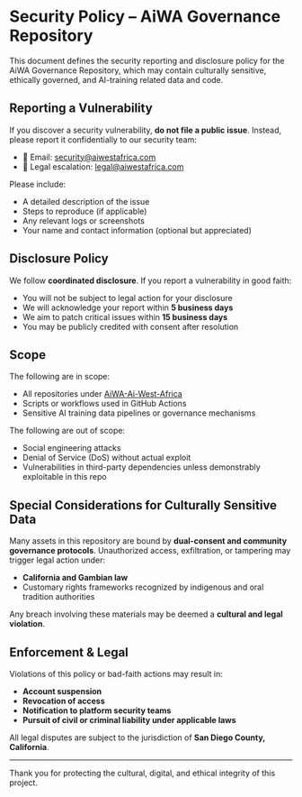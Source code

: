 # Security Policy – AiWA Governance Repository

This document defines the security reporting and disclosure policy for the AiWA Governance Repository, which may contain culturally sensitive, ethically governed, and AI-training related data and code.

## Reporting a Vulnerability

If you discover a security vulnerability, **do not file a public issue**. Instead, please report it confidentially to our security team:

- 📧 Email: [security@aiwestafrica.com](mailto:security@aiwestafrica.com)
- 📧 Legal escalation: [legal@aiwestafrica.com](mailto:legal@aiwestafrica.com)

Please include:

- A detailed description of the issue
- Steps to reproduce (if applicable)
- Any relevant logs or screenshots
- Your name and contact information (optional but appreciated)

## Disclosure Policy

We follow **coordinated disclosure**. If you report a vulnerability in good faith:

- You will not be subject to legal action for your disclosure
- We will acknowledge your report within **5 business days**
- We aim to patch critical issues within **15 business days**
- You may be publicly credited with consent after resolution

## Scope

The following are in scope:

- All repositories under [AiWA-Ai-West-Africa](https://github.com/AiWA-Ai-West-Africa)
- Scripts or workflows used in GitHub Actions
- Sensitive AI training data pipelines or governance mechanisms

The following are out of scope:

- Social engineering attacks
- Denial of Service (DoS) without actual exploit
- Vulnerabilities in third-party dependencies unless demonstrably exploitable in this repo

## Special Considerations for Culturally Sensitive Data

Many assets in this repository are bound by **dual-consent and community governance protocols**. Unauthorized access, exfiltration, or tampering may trigger legal action under:

- **California and Gambian law**
- Customary rights frameworks recognized by indigenous and oral tradition authorities

Any breach involving these materials may be deemed a **cultural and legal violation**.

## Enforcement & Legal

Violations of this policy or bad-faith actions may result in:

- **Account suspension**
- **Revocation of access**
- **Notification to platform security teams**
- **Pursuit of civil or criminal liability under applicable laws**

All legal disputes are subject to the jurisdiction of **San Diego County, California**.

---

Thank you for protecting the cultural, digital, and ethical integrity of this project.
